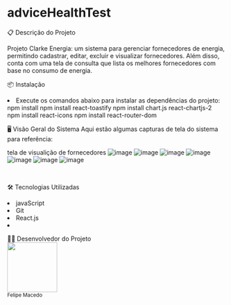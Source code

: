 # adviceHealthTest

📋  Descrição do Projeto
<p> Projeto Clarke Energia: um sistema para gerenciar fornecedores de energia, permitindo cadastrar, editar, excluir e visualizar fornecedores. Além disso, conta com uma tela de consulta que lista os melhores fornecedores com base no consumo de energia.</p>

📦  Instalação
<li>Execute os comandos abaixo para instalar as dependências do projeto:
npm install 
npm install react-toastify
npm install chart.js react-chartjs-2
npm install react-icons
npm install react-router-dom

<br>



🖥️  Visão Geral do Sistema
Aqui estão algumas capturas de tela do sistema para referência:

tela de visualição de fornecedores
![image](https://github.com/user-attachments/assets/d29d3aa2-dbfb-4555-ad70-1aacbf2f9fb2)
![image](https://github.com/user-attachments/assets/5d5c0516-8526-4c3a-b437-d7a8c6d35a8e)
![image](https://github.com/user-attachments/assets/027c4277-134c-44d8-9e19-df6824d8bd12)
![image](https://github.com/user-attachments/assets/de37cc12-f839-41c9-b568-bd3cb5fdc4b6)
![image](https://github.com/user-attachments/assets/744c979e-f146-4bb8-9050-99be3acc28b2)
![image](https://github.com/user-attachments/assets/c747c66e-6087-4c1c-ac38-1aaa22e0a67d)
![image](https://github.com/user-attachments/assets/2faa4c8a-722f-41fa-84a4-d1589dc38cd1)


<br>

🛠️  Tecnologias Utilizadas
<li>javaScript
<li>Git
<li> React.js
<li>

👨‍💻 Desenvolvedor do Projeto
<br>
<img src="https://avatars.githubusercontent.com/u/106127810?v=4" width=115><br><sub>Felipe Macedo</sub>







